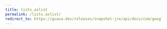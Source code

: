 ```yaml
---
title: lists.aslist
permalink: /lists.aslist/
redirect_to: https://guava.dev/releases/snapshot-jre/api/docs/com/google/common/collect/Lists.html#asList-E-E:A-
---
```

